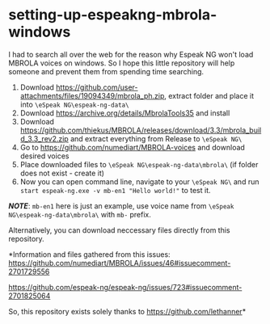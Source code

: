 # setting-up-espeakng-mbrola-windows

I had to search all over the web for the reason why Espeak NG won't load MBROLA voices on windows.
So I hope this little repository will help someone and prevent them from spending time searching.

1. Download https://github.com/user-attachments/files/19094349/mbrola_ph.zip, extract folder and place it into `\eSpeak NG\espeak-ng-data\`
2. Download https://archive.org/details/MbrolaTools35 and install
3. Download https://github.com/thiekus/MBROLA/releases/download/3.3/mbrola_build_3.3_rev2.zip and extract everything from Release to `\eSpeak NG\`
4. Go to https://github.com/numediart/MBROLA-voices and download desired voices
5. Place downloaded files to `\eSpeak NG\espeak-ng-data\mbrola\` (if folder does not exist - create it)
6. Now you can open command line, navigate to your `\eSpeak NG\` and run `start espeak-ng.exe -v mb-en1 "Hello world!"` to test it.

***NOTE***: `mb-en1` here is just an example, use voice name from `\eSpeak NG\espeak-ng-data\mbrola\` with `mb-` prefix.

Alternatively, you can download neccessary files directly from this repository.

*Information and files gathered from this issues:
https://github.com/numediart/MBROLA/issues/46#issuecomment-2701729556

https://github.com/espeak-ng/espeak-ng/issues/723#issuecomment-2701825064

So, this repository exists solely thanks to https://github.com/lethanner*
